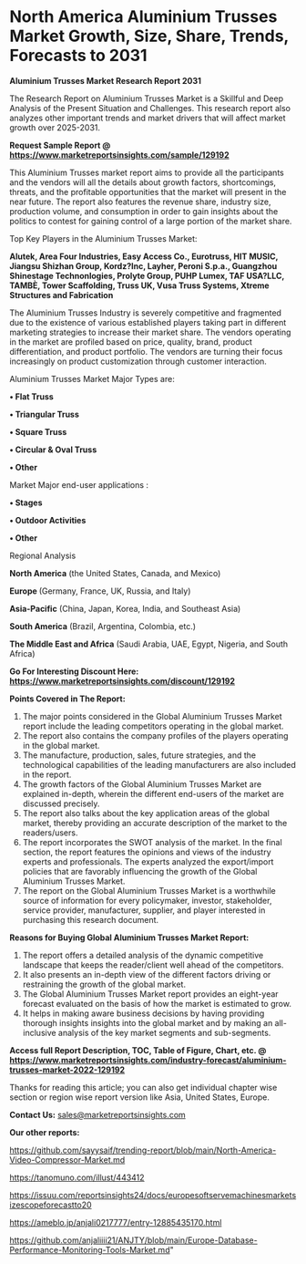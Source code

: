 # North America Aluminium Trusses Market Growth, Size, Share, Trends, Forecasts to 2031

<strong>Aluminium Trusses Market Research Report 2031</strong>

The Research Report on Aluminium Trusses Market is a Skillful and Deep Analysis of the Present Situation and Challenges. This research report also analyzes other important trends and market drivers that will affect market growth over 2025-2031.

<strong>Request Sample Report @ <a href=https://www.marketreportsinsights.com/sample/129192>https://www.marketreportsinsights.com/sample/129192</a></strong>

This Aluminium Trusses market report aims to provide all the participants and the vendors will all the details about growth factors, shortcomings, threats, and the profitable opportunities that the market will present in the near future. The report also features the revenue share, industry size, production volume, and consumption in order to gain insights about the politics to contest for gaining control of a large portion of the market share.

Top Key Players in the Aluminium Trusses Market:

<strong>Alutek, Area Four Industries, Easy Access Co., Eurotruss, HIT MUSIC, Jiangsu Shizhan Group, Kordz?Inc, Layher, Peroni S.p.a., Guangzhou Shinestage Technonlogies, Prolyte Group, PUHP Lumex, TAF USA?LLC, TAMBÈ, Tower Scaffolding, Truss UK, Vusa Truss Systems, Xtreme Structures and Fabrication</strong>

The Aluminium Trusses Industry is severely competitive and fragmented due to the existence of various established players taking part in different marketing strategies to increase their market share. The vendors operating in the market are profiled based on price, quality, brand, product differentiation, and product portfolio. The vendors are turning their focus increasingly on product customization through customer interaction.

Aluminium Trusses Market Major Types are:

<strong>• Flat Truss

• Triangular Truss

• Square Truss

• Circular & Oval Truss

• Other</strong>

Market Major end-user applications :

<strong>• Stages

• Outdoor Activities

• Other</strong>

Regional Analysis

</u><strong><b>North America</b></strong> (the United States, Canada, and Mexico)

<strong><b>Europe </b></strong>(Germany, France, UK, Russia, and Italy)

<strong><b>Asia-Pacific</b></strong> (China, Japan, Korea, India, and Southeast Asia)

<strong><b>South America</b></strong> (Brazil, Argentina, Colombia, etc.)

<strong><b>The Middle East and Africa</b></strong> (Saudi Arabia, UAE, Egypt, Nigeria, and South Africa)

<strong>Go For Interesting Discount Here: <a href=https://www.marketreportsinsights.com/discount/129192>https://www.marketreportsinsights.com/discount/129192</a></strong>

<strong>Points Covered in The Report:</strong>
<ol>
  <li>The major points considered in the Global Aluminium Trusses Market report include the leading competitors operating in the global market.</li>
  <li>The report also contains the company profiles of the players operating in the global market.</li>
  <li>The manufacture, production, sales, future strategies, and the technological capabilities of the leading manufacturers are also included in the report.</li>
  <li>The growth factors of the Global Aluminium Trusses Market are explained in-depth, wherein the different end-users of the market are discussed precisely.</li>
  <li>The report also talks about the key application areas of the global market, thereby providing an accurate description of the market to the readers/users.</li>
  <li>The report incorporates the SWOT analysis of the market. In the final section, the report features the opinions and views of the industry experts and professionals. The experts analyzed the export/import policies that are favorably influencing the growth of the Global Aluminium Trusses Market.</li>
  <li>The report on the Global Aluminium Trusses Market is a worthwhile source of information for every policymaker, investor, stakeholder, service provider, manufacturer, supplier, and player interested in purchasing this research document.</li>
</ol>
<strong>Reasons for Buying Global Aluminium Trusses Market Report:</strong>

<ol>
  <li>The report offers a detailed analysis of the dynamic competitive landscape that keeps the reader/client well ahead of the competitors.</li>
  <li>It also presents an in-depth view of the different factors driving or restraining the growth of the global market.</li>
  <li>The Global Aluminium Trusses Market report provides an eight-year forecast evaluated on the basis of how the market is estimated to grow.</li>
  <li>It helps in making aware business decisions by having providing thorough insights insights into the global market and by making an all-inclusive analysis of the key market segments and sub-segments.</li>
</ol>
<strong>Access full Report Description, TOC, Table of Figure, Chart, etc. @ <a href=https://www.marketreportsinsights.com/industry-forecast/aluminium-trusses-market-2022-129192>https://www.marketreportsinsights.com/industry-forecast/aluminium-trusses-market-2022-129192</a></strong>


Thanks for reading this article; you can also get individual chapter wise section or region wise report version like Asia, United States, Europe.

<strong>Contact Us:</strong>
sales@marketreportsinsights.com

<strong>Our other reports:</strong>

<a href=https://github.com/sayysaif/trending-report/blob/main/North-America-Video-Compressor-Market.md>https://github.com/sayysaif/trending-report/blob/main/North-America-Video-Compressor-Market.md</a>

<a href=https://tanomuno.com/illust/443412>https://tanomuno.com/illust/443412</a>

<a href=https://issuu.com/reportsinsights24/docs/europesoftservemachinesmarketsizescopeforecastto20>https://issuu.com/reportsinsights24/docs/europesoftservemachinesmarketsizescopeforecastto20</a>

<a href=https://ameblo.jp/anjali0217777/entry-12885435170.html>https://ameblo.jp/anjali0217777/entry-12885435170.html</a>

<a href=https://github.com/anjaliiii21/ANJTY/blob/main/Europe-Database-Performance-Monitoring-Tools-Market.md>https://github.com/anjaliiii21/ANJTY/blob/main/Europe-Database-Performance-Monitoring-Tools-Market.md</a>"
